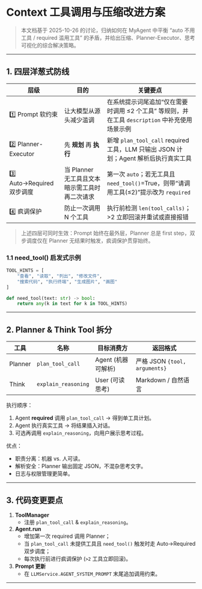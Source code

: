 # Context 工具调用与压缩改进方案

> 本文档基于 2025-10-26 的讨论，归纳如何在 MyAgent 中平衡 “auto 不用工具 / required 滥用工具” 的矛盾，并给出压缩、Planner-Executor、思考可视化的综合解决策略。

---

## 1. 四层洋葱式防线

| 层级 | 目的 | 关键要点 |
| ---- | ---- | -------- |
| 1️⃣ Prompt 软约束 | 让大模型从源头减少滥调 | 在系统提示词尾追加“仅在需要时调用 ≤2 个工具” 等规则，并在工具 `description` 中补充使用场景示例 |
| 2️⃣ Planner-Executor | 先 **规划** 再 **执行** | 新增 `plan_tool_call` required 工具，LLM 只输出 JSON 计划；Agent 解析后执行真实工具 |
| 3️⃣ Auto→Required 双步调度 | 当 Planner 无工具且文本暗示需工具时再二次请求 | 第一次 `auto`；若无工具且 `need_tool()`=True，则带“请调用工具(≤2)”提示改为 `required` |
| 4️⃣ 疯调保护 | 防止一次调用 N 个工具 | 执行前检测 `len(tool_calls)`；>2 立即回滚并重试或直接报错 |

> 上述四层可同时生效：Prompt 始终在最外层，Planner 总是 first step，双步调度仅在 Planner 无结果时触发，疯调保护贯穿始终。

### 1.1 need_tool() 启发式示例
```python
TOOL_HINTS = [
    "查看", "读取", "列出", "修改文件",
    "搜索代码", "执行终端", "生成图片", "画图"
]

def need_tool(text: str) -> bool:
    return any(k in text for k in TOOL_HINTS)
```

---

## 2. Planner & Think Tool 拆分

| 工具 | 名称 | 目标消费方 | 返回格式 |
| ---- | ---- | ---------- | -------- |
| Planner | `plan_tool_call` | Agent (机器可解析) | 严格 JSON `{tool, arguments}` |
| Think   | `explain_reasoning` | User (可读思考) | Markdown / 自然语言 |

执行顺序：
1. Agent **required** 调用 `plan_tool_call` → 得到单工具计划。
2. Agent 执行真实工具 → 将结果插入对话。
3. 可选再调用 `explain_reasoning`，向用户展示思考过程。

优点：
- 职责分离：机器 vs. 人可读。
- 解析安全：Planner 输出固定 JSON，不混杂思考文字。
- 日志与权限管理更简单。

---

## 3. 代码变更要点

1. **ToolManager**
   - 注册 `plan_tool_call` & `explain_reasoning`。
2. **Agent.run**
   - 增加第一次 required 调用 Planner；
   - 当 `plan_tool_call` 未提供工具且 `need_tool()` 触发时走 Auto→Required 双步调度；
   - 每次执行前进行疯调保护 (`>2` 工具立即回滚)。
3. **Prompt 更新**
   - 在 `LLMService.AGENT_SYSTEM_PROMPT` 末尾追加调用约束。

---



